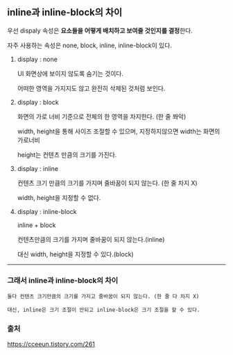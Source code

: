 ## inline과 inline-block의 차이

우선 dispaly 속성은 **요소들을 어떻게 배치하고 보여줄 것인지를 결정**한다.

자주 사용하는 속성은 none, block, inline, inline-block이 있다.

1. display : none

   UI 화면상에 보이지 않도록 숨기는 것이다.

   어떠한 영역을 가지지도 않고 완전히 삭제된 것처럼 보인다.

2. display : block

   화면의 가로 너비 기준으로 전체의 한 영역을 차지한다. (한 줄 쫘악)

   width, height을 통해 사이즈 조절할 수 있으며, 지정하지않으면 width는 화면의 가로너비

   height는 컨텐츠 만큼의 크기를 가진다.

3. display : inline

   컨텐츠 크기 만큼의 크기를 가지며 줄바꿈이 되지 않는다. (한 줄 차지 X)

   width, height을 지정할 수 없다.

4. display : inline-block

   inline + block

   컨텐츠만큼의 크기를 가지며 줄바꿈이 되지 않는다.(inline)

   대신 width, height을 지정할 수 있다.(block)

---

### 그래서 inline과 inline-block의 차이

```
둘다 컨텐츠 크기만큼의 크기를 가지고 줄바꿈이 되지 않는다. (한 줄 다 차지 X)

대신, inline은 크기 조절이 안되고 inline-block은 크기 조절을 할 수 있다.
```

### 출처

https://cceeun.tistory.com/261
